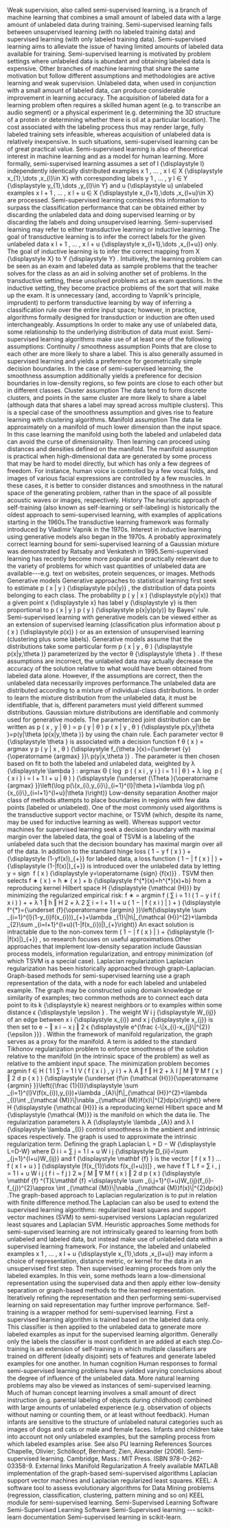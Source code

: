 Weak supervision, also called semi-supervised learning, is a branch of
machine learning that combines a small amount of labeled data with a
large amount of unlabeled data during training. Semi-supervised learning
falls between unsupervised learning (with no labeled training data) and
supervised learning (with only labeled training data). Semi-supervised
learning aims to alleviate the issue of having limited amounts of
labeled data available for training. Semi-supervised learning is
motivated by problem settings where unlabeled data is abundant and
obtaining labeled data is expensive. Other branches of machine learning
that share the same motivation but follow different assumptions and
methodologies are active learning and weak supervision. Unlabeled data,
when used in conjunction with a small amount of labeled data, can
produce considerable improvement in learning accuracy. The acquisition
of labeled data for a learning problem often requires a skilled human
agent (e.g. to transcribe an audio segment) or a physical experiment
(e.g. determining the 3D structure of a protein or determining whether
there is oil at a particular location). The cost associated with the
labeling process thus may render large, fully labeled training sets
infeasible, whereas acquisition of unlabeled data is relatively
inexpensive. In such situations, semi-supervised learning can be of
great practical value. Semi-supervised learning is also of theoretical
interest in machine learning and as a model for human learning. More
formally, semi-supervised learning assumes a set of l {\\displaystyle l}
independently identically distributed examples x 1 , ... , x l ∈ X
{\\displaystyle x\_{1},\\dots ,x\_{l}\\in X} with corresponding labels y
1 , ... , y l ∈ Y {\\displaystyle y\_{1},\\dots ,y\_{l}\\in Y} and u
{\\displaystyle u} unlabeled examples x l + 1 , ... , x l + u ∈ X
{\\displaystyle x\_{l+1},\\dots ,x\_{l+u}\\in X} are processed.
Semi-supervised learning combines this information to surpass the
classification performance that can be obtained either by discarding the
unlabeled data and doing supervised learning or by discarding the labels
and doing unsupervised learning. Semi-supervised learning may refer to
either transductive learning or inductive learning. The goal of
transductive learning is to infer the correct labels for the given
unlabeled data x l + 1 , ... , x l + u {\\displaystyle x\_{l+1},\\dots
,x\_{l+u}} only. The goal of inductive learning is to infer the correct
mapping from X {\\displaystyle X} to Y {\\displaystyle Y} . Intuitively,
the learning problem can be seen as an exam and labeled data as sample
problems that the teacher solves for the class as an aid in solving
another set of problems. In the transductive setting, these unsolved
problems act as exam questions. In the inductive setting, they become
practice problems of the sort that will make up the exam. It is
unnecessary (and, according to Vapnik\'s principle, imprudent) to
perform transductive learning by way of inferring a classification rule
over the entire input space; however, in practice, algorithms formally
designed for transduction or induction are often used interchangeably.
Assumptions In order to make any use of unlabeled data, some
relationship to the underlying distribution of data must exist.
Semi-supervised learning algorithms make use of at least one of the
following assumptions: Continuity / smoothness assumption Points that
are close to each other are more likely to share a label. This is also
generally assumed in supervised learning and yields a preference for
geometrically simple decision boundaries. In the case of semi-supervised
learning, the smoothness assumption additionally yields a preference for
decision boundaries in low-density regions, so few points are close to
each other but in different classes. Cluster assumption The data tend to
form discrete clusters, and points in the same cluster are more likely
to share a label (although data that shares a label may spread across
multiple clusters). This is a special case of the smoothness assumption
and gives rise to feature learning with clustering algorithms. Manifold
assumption The data lie approximately on a manifold of much lower
dimension than the input space. In this case learning the manifold using
both the labeled and unlabeled data can avoid the curse of
dimensionality. Then learning can proceed using distances and densities
defined on the manifold. The manifold assumption is practical when
high-dimensional data are generated by some process that may be hard to
model directly, but which has only a few degrees of freedom. For
instance, human voice is controlled by a few vocal folds, and images of
various facial expressions are controlled by a few muscles. In these
cases, it is better to consider distances and smoothness in the natural
space of the generating problem, rather than in the space of all
possible acoustic waves or images, respectively. History The heuristic
approach of self-training (also known as self-learning or self-labeling)
is historically the oldest approach to semi-supervised learning, with
examples of applications starting in the 1960s.The transductive learning
framework was formally introduced by Vladimir Vapnik in the 1970s.
Interest in inductive learning using generative models also began in the
1970s. A probably approximately correct learning bound for
semi-supervised learning of a Gaussian mixture was demonstrated by
Ratsaby and Venkatesh in 1995.Semi-supervised learning has recently
become more popular and practically relevant due to the variety of
problems for which vast quantities of unlabeled data are
available---e.g. text on websites, protein sequences, or images. Methods
Generative models Generative approaches to statistical learning first
seek to estimate p ( x \| y ) {\\displaystyle p(x\|y)} , the
distribution of data points belonging to each class. The probability p (
y \| x ) {\\displaystyle p(y\|x)} that a given point x {\\displaystyle
x} has label y {\\displaystyle y} is then proportional to p ( x \| y ) p
( y ) {\\displaystyle p(x\|y)p(y)} by Bayes\' rule. Semi-supervised
learning with generative models can be viewed either as an extension of
supervised learning (classification plus information about p ( x )
{\\displaystyle p(x)} ) or as an extension of unsupervised learning
(clustering plus some labels). Generative models assume that the
distributions take some particular form p ( x \| y , θ ) {\\displaystyle
p(x\|y,\\theta )} parameterized by the vector θ {\\displaystyle \\theta
} . If these assumptions are incorrect, the unlabeled data may actually
decrease the accuracy of the solution relative to what would have been
obtained from labeled data alone. However, if the assumptions are
correct, then the unlabeled data necessarily improves performance.The
unlabeled data are distributed according to a mixture of
individual-class distributions. In order to learn the mixture
distribution from the unlabeled data, it must be identifiable, that is,
different parameters must yield different summed distributions. Gaussian
mixture distributions are identifiable and commonly used for generative
models. The parameterized joint distribution can be written as p ( x , y
\| θ ) = p ( y \| θ ) p ( x \| y , θ ) {\\displaystyle p(x,y\|\\theta
)=p(y\|\\theta )p(x\|y,\\theta )} by using the chain rule. Each
parameter vector θ {\\displaystyle \\theta } is associated with a
decision function f θ ( x ) = argmax y p ( y \| x , θ ) {\\displaystyle
f\_{\\theta }(x)={\\underset {y}{\\operatorname {argmax} }}\\
p(y\|x,\\theta )} . The parameter is then chosen based on fit to both
the labeled and unlabeled data, weighted by λ {\\displaystyle \\lambda }
: argmax Θ ( log ⁡ p ( { x i , y i } i = 1 l \| θ ) + λ log ⁡ p ( { x i }
i = l + 1 l + u \| θ ) ) {\\displaystyle {\\underset {\\Theta
}{\\operatorname {argmax} }}\\left(\\log
p(\\{x\_{i},y\_{i}\\}\_{i=1}\^{l}\|\\theta )+\\lambda \\log
p(\\{x\_{i}\\}\_{i=l+1}\^{l+u}\|\\theta )\\right)} Low-density
separation Another major class of methods attempts to place boundaries
in regions with few data points (labeled or unlabeled). One of the most
commonly used algorithms is the transductive support vector machine, or
TSVM (which, despite its name, may be used for inductive learning as
well). Whereas support vector machines for supervised learning seek a
decision boundary with maximal margin over the labeled data, the goal of
TSVM is a labeling of the unlabeled data such that the decision boundary
has maximal margin over all of the data. In addition to the standard
hinge loss ( 1 − y f ( x ) ) + {\\displaystyle (1-yf(x))\_{+}} for
labeled data, a loss function ( 1 − \| f ( x ) \| ) + {\\displaystyle
(1-\|f(x)\|)\_{+}} is introduced over the unlabeled data by letting y =
sign ⁡ f ( x ) {\\displaystyle y=\\operatorname {sign} {f(x)}} . TSVM
then selects f ∗ ( x ) = h ∗ ( x ) + b {\\displaystyle
f\^{\*}(x)=h\^{\*}(x)+b} from a reproducing kernel Hilbert space H
{\\displaystyle {\\mathcal {H}}} by minimizing the regularized empirical
risk: f ∗ = argmin f ( ∑ i = 1 l ( 1 − y i f ( x i ) ) + + λ 1 ‖ h ‖ H
2 + λ 2 ∑ i = l + 1 l + u ( 1 − \| f ( x i ) \| ) + ) {\\displaystyle
f\^{\*}={\\underset {f}{\\operatorname {argmin} }}\\left(\\displaystyle
\\sum \_{i=1}\^{l}(1-y\_{i}f(x\_{i}))\_{+}+\\lambda
\_{1}\\\|h\\\|\_{\\mathcal {H}}\^{2}+\\lambda \_{2}\\sum
\_{i=l+1}\^{l+u}(1-\|f(x\_{i})\|)\_{+}\\right)} An exact solution is
intractable due to the non-convex term ( 1 − \| f ( x ) \| ) +
{\\displaystyle (1-\|f(x)\|)\_{+}} , so research focuses on useful
approximations.Other approaches that implement low-density separation
include Gaussian process models, information regularization, and entropy
minimization (of which TSVM is a special case). Laplacian regularization
Laplacian regularization has been historically approached through
graph-Laplacian. Graph-based methods for semi-supervised learning use a
graph representation of the data, with a node for each labeled and
unlabeled example. The graph may be constructed using domain knowledge
or similarity of examples; two common methods are to connect each data
point to its k {\\displaystyle k} nearest neighbors or to examples
within some distance ϵ {\\displaystyle \\epsilon } . The weight W i j
{\\displaystyle W\_{ij}} of an edge between x i {\\displaystyle x\_{i}}
and x j {\\displaystyle x\_{j}} is then set to e − ‖ x i − x j ‖ 2 ϵ
{\\displaystyle e\^{\\frac {-\\\|x\_{i}-x\_{j}\\\|\^{2}}{\\epsilon }}} .
Within the framework of manifold regularization, the graph serves as a
proxy for the manifold. A term is added to the standard Tikhonov
regularization problem to enforce smoothness of the solution relative to
the manifold (in the intrinsic space of the problem) as well as relative
to the ambient input space. The minimization problem becomes argmin f ∈
H ( 1 l ∑ i = 1 l V ( f ( x i ) , y i ) + λ A ‖ f ‖ H 2 + λ I ∫ M ‖ ∇ M
f ( x ) ‖ 2 d p ( x ) ) {\\displaystyle {\\underset {f\\in {\\mathcal
{H}}}{\\operatorname {argmin} }}\\left({\\frac {1}{l}}\\displaystyle
\\sum \_{i=1}\^{l}V(f(x\_{i}),y\_{i})+\\lambda
\_{A}\\\|f\\\|\_{\\mathcal {H}}\^{2}+\\lambda \_{I}\\int \_{\\mathcal
{M}}\\\|\\nabla \_{\\mathcal {M}}f(x)\\\|\^{2}dp(x)\\right)} where H
{\\displaystyle {\\mathcal {H}}} is a reproducing kernel Hilbert space
and M {\\displaystyle {\\mathcal {M}}} is the manifold on which the data
lie. The regularization parameters λ A {\\displaystyle \\lambda \_{A}}
and λ I {\\displaystyle \\lambda \_{I}} control smoothness in the
ambient and intrinsic spaces respectively. The graph is used to
approximate the intrinsic regularization term. Defining the graph
Laplacian L = D − W {\\displaystyle L=D-W} where D i i = ∑ j = 1 l + u W
i j {\\displaystyle D\_{ii}=\\sum \_{j=1}\^{l+u}W\_{ij}} and f
{\\displaystyle \\mathbf {f} } is the vector \[ f ( x 1 ) ... f ( x l +
u ) \] {\\displaystyle \[f(x\_{1})\\dots f(x\_{l+u})\]} , we have f T L
f = ∑ i , j = 1 l + u W i j ( f i − f j ) 2 ≈ ∫ M ‖ ∇ M f ( x ) ‖ 2 d p
( x ) {\\displaystyle \\mathbf {f} \^{T}L\\mathbf {f} =\\displaystyle
\\sum \_{i,j=1}\^{l+u}W\_{ij}(f\_{i}-f\_{j})\^{2}\\approx \\int
\_{\\mathcal {M}}\\\|\\nabla \_{\\mathcal {M}}f(x)\\\|\^{2}dp(x)} .The
graph-based approach to Laplacian regularization is to put in relation
with finite difference method.The Laplacian can also be used to extend
the supervised learning algorithms: regularized least squares and
support vector machines (SVM) to semi-supervised versions Laplacian
regularized least squares and Laplacian SVM. Heuristic approaches Some
methods for semi-supervised learning are not intrinsically geared to
learning from both unlabeled and labeled data, but instead make use of
unlabeled data within a supervised learning framework. For instance, the
labeled and unlabeled examples x 1 , ... , x l + u {\\displaystyle
x\_{1},\\dots ,x\_{l+u}} may inform a choice of representation, distance
metric, or kernel for the data in an unsupervised first step. Then
supervised learning proceeds from only the labeled examples. In this
vein, some methods learn a low-dimensional representation using the
supervised data and then apply either low-density separation or
graph-based methods to the learned representation. Iteratively refining
the representation and then performing semi-supervised learning on said
representation may further improve performance. Self-training is a
wrapper method for semi-supervised learning. First a supervised learning
algorithm is trained based on the labeled data only. This classifier is
then applied to the unlabeled data to generate more labeled examples as
input for the supervised learning algorithm. Generally only the labels
the classifier is most confident in are added at each step.Co-training
is an extension of self-training in which multiple classifiers are
trained on different (ideally disjoint) sets of features and generate
labeled examples for one another. In human cognition Human responses to
formal semi-supervised learning problems have yielded varying
conclusions about the degree of influence of the unlabeled data. More
natural learning problems may also be viewed as instances of
semi-supervised learning. Much of human concept learning involves a
small amount of direct instruction (e.g. parental labeling of objects
during childhood) combined with large amounts of unlabeled experience
(e.g. observation of objects without naming or counting them, or at
least without feedback). Human infants are sensitive to the structure of
unlabeled natural categories such as images of dogs and cats or male and
female faces. Infants and children take into account not only unlabeled
examples, but the sampling process from which labeled examples arise.
See also PU learning References Sources Chapelle, Olivier; Schölkopf,
Bernhard; Zien, Alexander (2006). Semi-supervised learning. Cambridge,
Mass.: MIT Press. ISBN 978-0-262-03358-9. External links Manifold
Regularization A freely available MATLAB implementation of the
graph-based semi-supervised algorithms Laplacian support vector machines
and Laplacian regularized least squares. KEEL: A software tool to assess
evolutionary algorithms for Data Mining problems (regression,
classification, clustering, pattern mining and so on) KEEL module for
semi-supervised learning. Semi-Supervised Learning Software
Semi-Supervised Learning Software Semi-Supervised learning ---
scikit-learn documentation Semi-supervised learning in scikit-learn.
